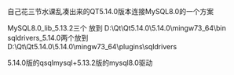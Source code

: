 自己花三节水课乱凑出来的QT5.14.0版本连接MySQL8.0的一个方案

MySQL8.0_lib_5.13.2三个 放到 D:\Qt\Qt5.14.0\5.14.0\mingw73_64\bin
sqldrivers_5.14.0两个放到 D:\Qt\Qt5.14.0\5.14.0\mingw73_64\plugins\sqldrivers

5.14.0版的qsqlmysql+5.13.2版的mysql8.0驱动
